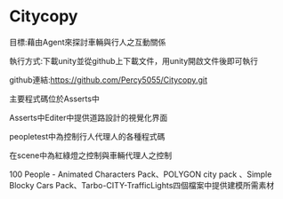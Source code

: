 # Citycopy
目標:藉由Agent來探討車輛與行人之互動關係

執行方式:下載unity並從github上下載文件，用unity開啟文件後即可執行

github連結:https://github.com/Percy5055/Citycopy.git

主要程式碼位於Asserts中

Asserts中Editer中提供道路設計的視覺化界面

peopletest中為控制行人代理人的各種程式碼

在scene中為紅綠燈之控制與車輛代理人之控制

100 People - Animated Characters Pack、POLYGON city pack
、Simple Blocky Cars Pack、Tarbo-CITY-TrafficLights四個檔案中提供建模所需素材
